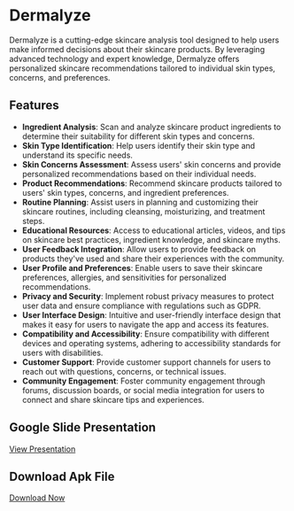 # Dermalyze

Dermalyze is a cutting-edge skincare analysis tool designed to help users make informed decisions about their skincare products. By leveraging advanced technology and expert knowledge, Dermalyze offers personalized skincare recommendations tailored to individual skin types, concerns, and preferences.

## Features

- **Ingredient Analysis**: Scan and analyze skincare product ingredients to determine their suitability for different skin types and concerns.
- **Skin Type Identification**: Help users identify their skin type and understand its specific needs.
- **Skin Concerns Assessment**: Assess users' skin concerns and provide personalized recommendations based on their individual needs.
- **Product Recommendations**: Recommend skincare products tailored to users' skin types, concerns, and ingredient preferences.
- **Routine Planning**: Assist users in planning and customizing their skincare routines, including cleansing, moisturizing, and treatment steps.
- **Educational Resources**: Access to educational articles, videos, and tips on skincare best practices, ingredient knowledge, and skincare myths.
- **User Feedback Integration**: Allow users to provide feedback on products they've used and share their experiences with the community.
- **User Profile and Preferences**: Enable users to save their skincare preferences, allergies, and sensitivities for personalized recommendations.
- **Privacy and Security**: Implement robust privacy measures to protect user data and ensure compliance with regulations such as GDPR.
- **User Interface Design**: Intuitive and user-friendly interface design that makes it easy for users to navigate the app and access its features.
- **Compatibility and Accessibility**: Ensure compatibility with different devices and operating systems, adhering to accessibility standards for users with disabilities.
- **Customer Support**: Provide customer support channels for users to reach out with questions, concerns, or technical issues.
- **Community Engagement**: Foster community engagement through forums, discussion boards, or social media integration for users to connect and share skincare tips and experiences.


## Google Slide Presentation

[View Presentation](https://docs.google.com/presentation/d/1IJ9NzgKDqzmQ9_xjSBloY4i8Yvec0u4LQ4pJ7_dKgrM/edit?usp=sharing)


## Download Apk File

[Download Now](https://drive.google.com/file/d/1BIfxae8GfGygySKoN8AOqjKYIRTamMuN/view?usp=sharing)

